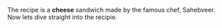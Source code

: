 The recipe is a **cheese** sandwich made by the famous chef, Sahebveer. Now lets dive straight into the recipie.